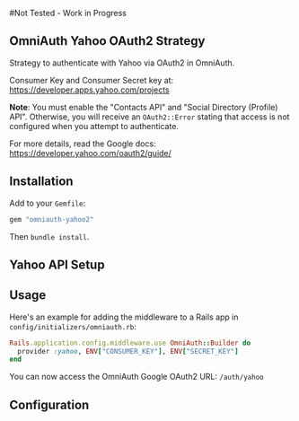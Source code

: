 #Not Tested - Work in Progress

## OmniAuth Yahoo OAuth2 Strategy

Strategy to authenticate with Yahoo via OAuth2 in OmniAuth.

 Consumer Key and Consumer Secret key at: https://developer.apps.yahoo.com/projects 

**Note**: You must enable the "Contacts API" and "Social Directory (Profile) API". Otherwise, you will receive an `OAuth2::Error` stating that access is not configured when you attempt to authenticate.

For more details, read the Google docs: https://developer.yahoo.com/oauth2/guide/

## Installation

Add to your `Gemfile`:

```ruby
gem "omniauth-yahoo2"
```

Then `bundle install`.

## Yahoo API Setup


## Usage

Here's an example for adding the middleware to a Rails app in `config/initializers/omniauth.rb`:

```ruby
Rails.application.config.middleware.use OmniAuth::Builder do
  provider :yahoo, ENV["CONSUMER_KEY"], ENV["SECRET_KEY"]
end
```

You can now access the OmniAuth Google OAuth2 URL: `/auth/yahoo`


## Configuration

